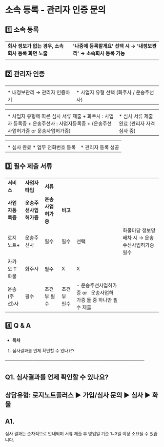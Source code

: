# 소속 등록 - 관리자 인증 문의

**1️⃣ 소속 등록**
-------------

|  |  |
| --- | --- |
| **회사 정보가 없는 경우, 소속 회사 등록 화면 노출** | **'나중에 등록할게요' 선택 시 → '내정보관리' → 소속회사 등록 가능** |
|  |  |

**2️⃣ 관리자 인증**
--------------

|  |  |
| --- | --- |
|  |  |
| * 내정보관리 → 관리자 인증하기 | * 사업자 유형 선택 (화주사 / 운송주선사) |

|  |  |
| --- | --- |
|  |  |
| * 사업자 유형에 따른 심사 서류 제출   + 화주사 : 사업자 등록증   + 운송주선사 : 사업자등록증 + (운송주선사업허가증 or 운송사업허가증) | * 심사 서류 제출 완료 (관리자 자격 심사 중) |

|  |  |
| --- | --- |
|  |  |
| * 심사 완료 * 업무 전화번호 등록 | * 관리자 등록 성공 |

**3️⃣ 필수 제출 서류**
----------------

|  |  |  |  |  |  |
| --- | --- | --- | --- | --- | --- |
| **서비스** | **사업자타입** | **서류** | | |  |
| **사업자등록증** | **운송주선사업허가증** | **운송사업허가증** | **비고** |
| 로지노트+ | 운송주선사 | 필수 | 필수 | 선택 | 화물마당 정보망 배차 시  → 운송주선사업허가증 필수 |
| 카카오 T 화물 | 화주사 | 필수 | X | X |  |
| 운송(주선)사 | 필수 | 조건부 필수 | 조건부 필수 | - 운송주선사업허가증 or   운송사업허가증 둘 중 하나만 필수 제출 |

**4️⃣ Q & A**
-------------

* **목차**

1. 심사결과를 언제 확인할 수 있나요?

──────────────────────────────────────────────

**Q1. 심사결과를 언제 확인할 수 있나요?**
---------------------------

상담유형: 로지노트플러스 ▶ 가입/심사 문의 ▶ 심사 ▶ 화물
----------------------------------

**A1.**
-------

심사 결과는 순차적으로 안내되며 서류 제출 후 영업일 기준 1~3일 이상 소요될 수 있습니다.
